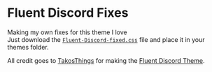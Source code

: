 # Fluent Discord Fixes
Making my own fixes for this theme I love\
Just download the [`Fluent-Discord-fixed.css`](Fluent-Discord-fixed.css) file and place it in your themes folder.

All credit goes to [TakosThings](https://github.com/TakosThings) for making the [Fluent Discord Theme](https://github.com/TakosThings/Fluent-Discord).
